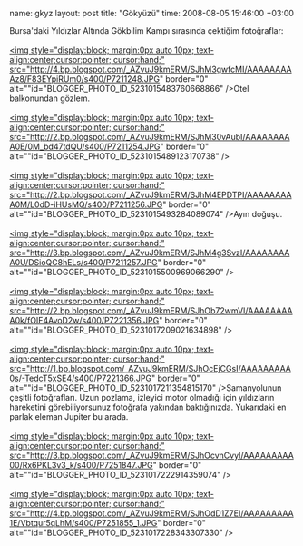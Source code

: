 name: gkyz
layout: post
title: "Gökyüzü"
time: 2008-08-05 15:46:00 +03:00

Bursa'daki Yıldızlar Altında Gökbilim Kampı sırasında çektiğim fotoğraflar:<br /><br /><a href="http://4.bp.blogspot.com/_AZvuJ9kmERM/SJhM3gwfcMI/AAAAAAAAAz8/F83EYpiRUm0/s1600-h/P7211248.JPG"><img style="display:block; margin:0px auto 10px; text-align:center;cursor:pointer; cursor:hand;" src="http://4.bp.blogspot.com/_AZvuJ9kmERM/SJhM3gwfcMI/AAAAAAAAAz8/F83EYpiRUm0/s400/P7211248.JPG" border="0" alt=""id="BLOGGER_PHOTO_ID_5231015483760668866" /></a>Otel balkonundan gözlem.<br /><br /><a href="http://2.bp.blogspot.com/_AZvuJ9kmERM/SJhM30vAubI/AAAAAAAAA0E/0M_bd47tdQU/s1600-h/P7211254.JPG"><img style="display:block; margin:0px auto 10px; text-align:center;cursor:pointer; cursor:hand;" src="http://2.bp.blogspot.com/_AZvuJ9kmERM/SJhM30vAubI/AAAAAAAAA0E/0M_bd47tdQU/s400/P7211254.JPG" border="0" alt=""id="BLOGGER_PHOTO_ID_5231015489123170738" /></a><br /><br /><a href="http://2.bp.blogspot.com/_AZvuJ9kmERM/SJhM4EPDTPI/AAAAAAAAA0M/L0dD-iHUsMQ/s1600-h/P7211256.JPG"><img style="display:block; margin:0px auto 10px; text-align:center;cursor:pointer; cursor:hand;" src="http://2.bp.blogspot.com/_AZvuJ9kmERM/SJhM4EPDTPI/AAAAAAAAA0M/L0dD-iHUsMQ/s400/P7211256.JPG" border="0" alt=""id="BLOGGER_PHOTO_ID_5231015493284089074" /></a>Ayın doğuşu.<br /><br /><a href="http://3.bp.blogspot.com/_AZvuJ9kmERM/SJhM4g3SvzI/AAAAAAAAA0U/DSioQC8hELs/s1600-h/P7211257.JPG"><img style="display:block; margin:0px auto 10px; text-align:center;cursor:pointer; cursor:hand;" src="http://3.bp.blogspot.com/_AZvuJ9kmERM/SJhM4g3SvzI/AAAAAAAAA0U/DSioQC8hELs/s400/P7211257.JPG" border="0" alt=""id="BLOGGER_PHOTO_ID_5231015500969066290" /></a><br /><br /><a href="http://2.bp.blogspot.com/_AZvuJ9kmERM/SJhOb72wmVI/AAAAAAAAA0k/fOIF4AvoD2w/s1600-h/P7221356.JPG"><img style="display:block; margin:0px auto 10px; text-align:center;cursor:pointer; cursor:hand;" src="http://2.bp.blogspot.com/_AZvuJ9kmERM/SJhOb72wmVI/AAAAAAAAA0k/fOIF4AvoD2w/s400/P7221356.JPG" border="0" alt=""id="BLOGGER_PHOTO_ID_5231017209021634898" /></a><br /><br /><a href="http://1.bp.blogspot.com/_AZvuJ9kmERM/SJhOcEjCGsI/AAAAAAAAA0s/-TedcT5xSE4/s1600-h/P7221366.JPG"><img style="display:block; margin:0px auto 10px; text-align:center;cursor:pointer; cursor:hand;" src="http://1.bp.blogspot.com/_AZvuJ9kmERM/SJhOcEjCGsI/AAAAAAAAA0s/-TedcT5xSE4/s400/P7221366.JPG" border="0" alt=""id="BLOGGER_PHOTO_ID_5231017211354815170" /></a>Samanyolunun çeşitli fotoğrafları. Uzun pozlama, izleyici motor olmadığı için yıldızların hareketini görebiliyorsunuz fotoğrafa yakından baktığınızda. Yukarıdaki en parlak eleman Jupiter bu arada. <br /><br /><a href="http://3.bp.blogspot.com/_AZvuJ9kmERM/SJhOcvnCvyI/AAAAAAAAA00/Rx6PKL3v3_k/s1600-h/P7251847.JPG"><img style="display:block; margin:0px auto 10px; text-align:center;cursor:pointer; cursor:hand;" src="http://3.bp.blogspot.com/_AZvuJ9kmERM/SJhOcvnCvyI/AAAAAAAAA00/Rx6PKL3v3_k/s400/P7251847.JPG" border="0" alt=""id="BLOGGER_PHOTO_ID_5231017222914359074" /></a><br /><br /><a href="http://4.bp.blogspot.com/_AZvuJ9kmERM/SJhOdD1Z7EI/AAAAAAAAA1E/Vbtqur5qLhM/s1600-h/P7251855_1.JPG"><img style="display:block; margin:0px auto 10px; text-align:center;cursor:pointer; cursor:hand;" src="http://4.bp.blogspot.com/_AZvuJ9kmERM/SJhOdD1Z7EI/AAAAAAAAA1E/Vbtqur5qLhM/s400/P7251855_1.JPG" border="0" alt=""id="BLOGGER_PHOTO_ID_5231017228343307330" /></a>

